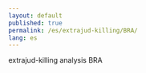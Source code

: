```yaml
---
layout: default
published: true
permalink: /es/extrajud-killing/BRA/
lang: es
---
```


extrajud-killing analysis BRA
